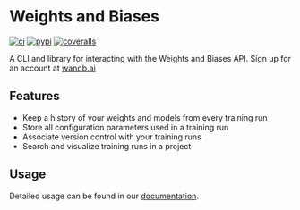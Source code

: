 # Weights and Biases

[![ci](https://circleci.com/gh/wandb/client.svg?style=svg)](https://circleci.com/gh/wandb/client) [![pypi](https://img.shields.io/pypi/v/wandb.svg)](https://pypi.python.org/pypi/wandb) [![coveralls](https://coveralls.io/repos/github/wandb/client/badge.svg?branch=master)](https://coveralls.io/github/wandb/client?branch=master)

A CLI and library for interacting with the Weights and Biases API.  Sign up for an account at [wandb.ai](https://wandb.ai)

## Features

* Keep a history of your weights and models from every training run
* Store all configuration parameters used in a training run
* Associate version control with your training runs
* Search and visualize training runs in a project

## Usage

Detailed usage can be found in our [documentation](http://wb-client.readthedocs.io/en/latest/usage.html).

